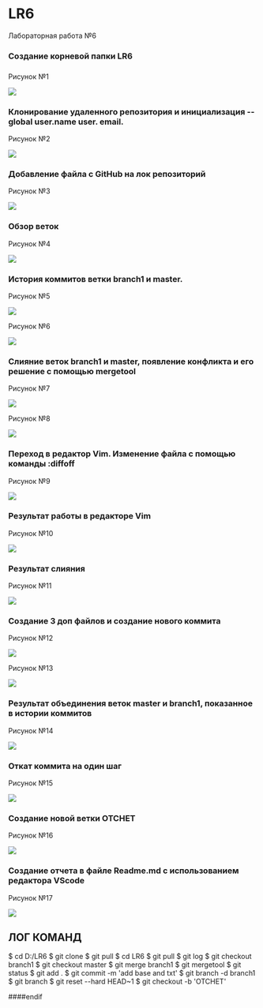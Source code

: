 # LR6
Лабораторная работа №6

### Создание корневой папки LR6
### 
Рисунок №1

![](image/1.png)

### Клонирование удаленного репозитория и инициализация --global user.name user. email.
Рисунок №2

![](image/2.png)

### Добавление файла с GitHub на лок репозиторий
Рисунок №3

![](image/3.png)

### Обзор веток 
Рисунок №4

![](image/4.png)

### История коммитов ветки branch1 и master.
Рисунок №5

![](image/5.png)

Рисунок №6

![](image/6.png)

### Слияние веток branch1 и master, появление конфликта и его решение с помощью mergetool
Рисунок №7

![](image/7.png)

Рисунок №8

![](image/8.png)

### Переход в редактор Vim. Изменение файла с помощью команды :diffoff
Рисунок №9

![](image/15.png)

### Результат работы в редакторе Vim
Рисунок №10

![](image/16.png)

### Результат слияния
Рисунок №11

![](image/9.png)

### Создание 3 доп файлов и создание нового коммита
Рисунок №12

![](image/10.png)

Рисунок №13

![](image/11.png)

### Результат объединения веток master и branch1, показанное в истории коммитов
Рисунок №14

![](image/12.png)

### Откат коммита на один шаг
Рисунок №15

![](image/13.png)

### Создание новой ветки OTCHET
Рисунок №16

![](image/14.png)

### Создание отчета в файле Readme.md с использованием редактора VScode

Рисунок №17

![](image/17.png)

## ЛОГ КОМАНД

$ cd D:/LR6
$ git clone 
$ git pull
$ cd LR6
$ git pull
$ git log
$ git checkout branch1
$ git checkout master
$ git merge branch1
$ git mergetool
$ git status
$ git add .
$ git commit -m 'add base and txt'
$ git branch -d branch1
$ git branch
$ git reset --hard HEAD~1
$ git checkout -b 'OTCHET'

####endif